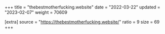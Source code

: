 +++
title = "thebestmotherfucking.website"
date = "2022-03-22"
updated = "2023-02-07"
weight = 70609

[extra]
source = "https://thebestmotherfucking.website/"
ratio = 9
size = 69
+++
